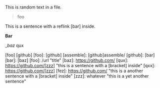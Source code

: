 This is random text in a file.

> foo

This is a sentence with a reflink [bar] inside.

**Bar**

__baz_ qux

[foo]
[github]
[foo]: [github]
[assemble]: [github]assemble/
[github]: [bar]
[bar]: [baz]
[foo]: /url "title"
[baz]: https://github.com/
[qux]: https://github.com/[zzz] "this is a sentence with a [bracket] inside"
[qxx]: https://github.com/[zzz]
[fez]: https://github.com/ "this is a another sentence with a [bracket] inside"
[zzz]: whatever "this is a yet another sentence"